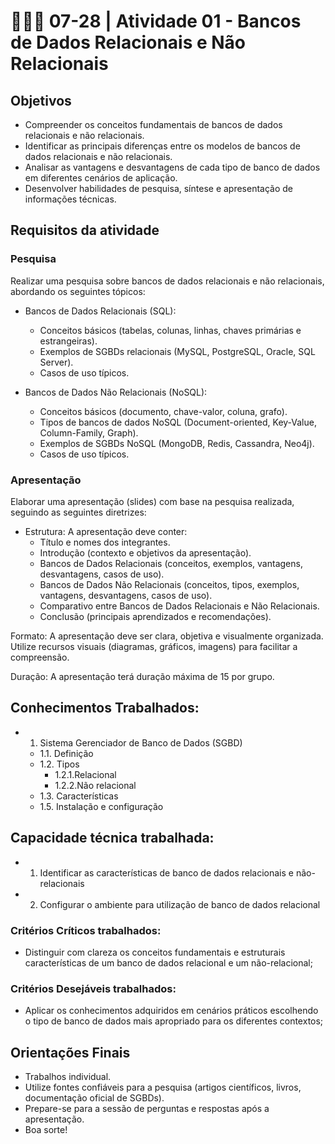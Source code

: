 # 👨🏻‍💻 07-28 | Atividade 01 - Bancos de Dados Relacionais e Não Relacionais

## Objetivos
- Compreender os conceitos fundamentais de bancos de dados relacionais e não relacionais.
- Identificar as principais diferenças entre os modelos de bancos de dados relacionais e não relacionais.
- Analisar as vantagens e desvantagens de cada tipo de banco de dados em diferentes cenários de aplicação.
- Desenvolver habilidades de pesquisa, síntese e apresentação de informações técnicas.

## Requisitos da atividade

### Pesquisa

Realizar uma pesquisa sobre bancos de dados relacionais e não relacionais, abordando os seguintes tópicos:

- Bancos de Dados Relacionais (SQL):
	- Conceitos básicos (tabelas, colunas, linhas, chaves primárias e estrangeiras).
	- Exemplos de SGBDs relacionais (MySQL, PostgreSQL, Oracle, SQL Server).
	- Casos de uso típicos.

- Bancos de Dados Não Relacionais (NoSQL):
	- Conceitos básicos (documento, chave-valor, coluna, grafo).
	- Tipos de bancos de dados NoSQL (Document-oriented, Key-Value, Column-Family, Graph).
	- Exemplos de SGBDs NoSQL (MongoDB, Redis, Cassandra, Neo4j).
	- Casos de uso típicos.

### Apresentação

Elaborar uma apresentação (slides) com base na pesquisa realizada, seguindo as seguintes diretrizes:
- Estrutura: A apresentação deve conter:
	- Título e nomes dos integrantes.
	- Introdução (contexto e objetivos da apresentação).
	- Bancos de Dados Relacionais (conceitos, exemplos, vantagens, desvantagens, casos de uso).
	- Bancos de Dados Não Relacionais (conceitos, tipos, exemplos, vantagens, desvantagens, casos de uso).
	- Comparativo entre Bancos de Dados Relacionais e Não Relacionais.
	- Conclusão (principais aprendizados e recomendações).

Formato: A apresentação deve ser clara, objetiva e visualmente organizada. Utilize recursos visuais (diagramas, gráficos, imagens) para facilitar a compreensão.

Duração: A apresentação terá duração máxima de 15 por grupo.


## Conhecimentos Trabalhados:
- 1. Sistema Gerenciador de Banco de Dados (SGBD)
	- 1.1. Definição
	- 1.2. Tipos
		- 1.2.1.Relacional
		- 1.2.2.Não relacional
	- 1.3. Características
	- 1.5. Instalação e configuração

## Capacidade técnica trabalhada:
- 1. Identificar as características de banco de dados relacionais e não-relacionais
- 2. Configurar o ambiente para utilização de banco de dados relacional

### Critérios Críticos trabalhados:
 - Distinguir com clareza os conceitos fundamentais e estruturais características de um banco de dados relacional e um não-relacional;

### Critérios Desejáveis trabalhados:
- Aplicar os conhecimentos adquiridos em cenários práticos escolhendo o tipo de banco de dados mais apropriado para os diferentes contextos;

## Orientações Finais

- Trabalhos individual.
- Utilize fontes confiáveis para a pesquisa (artigos científicos, livros, documentação oficial de SGBDs).
- Prepare-se para a sessão de perguntas e respostas após a apresentação.
- Boa sorte!